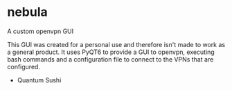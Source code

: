 # nebula
A custom openvpn GUI

This GUI was created for a personal use and therefore isn't made to work as a general product.
It uses PyQT6 to provide a GUI to openvpn, executing bash commands and a configuration file to
connect to the VPNs that are configured.

- Quantum Sushi